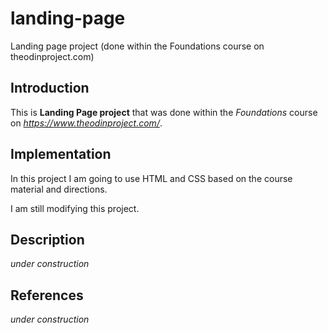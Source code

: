 # landing-page
Landing page project (done within the Foundations course on theodinproject.com)

## Introduction
This is **Landing Page project** that was done within the *Foundations* course on *https://www.theodinproject.com/*.

## Implementation
In this project I am going to use HTML and CSS based on the course material and directions.

I am still modifying this project.

## Description
*under construction*

## References
*under construction*
 
